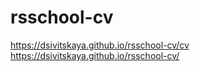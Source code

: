 # rsschool-cv
https://dsivitskaya.github.io/rsschool-cv/cv
https://dsivitskaya.github.io/rsschool-cv/